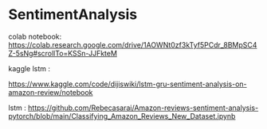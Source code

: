 # SentimentAnalysis

colab notebook: https://colab.research.google.com/drive/1AOWNt0zf3kTyf5PCdr_8BMpSC4Z-5sNg#scrollTo=KSSn-JJFkteM

kaggle lstm :

https://www.kaggle.com/code/dijiswiki/lstm-gru-sentiment-analysis-on-amazon-review/notebook

lstm :
https://github.com/Rebecasarai/Amazon-reviews-sentiment-analysis-pytorch/blob/main/Classifying_Amazon_Reviews_New_Dataset.ipynb
